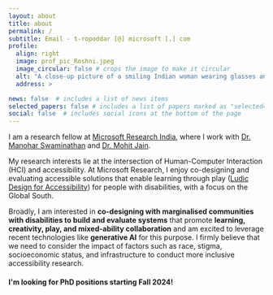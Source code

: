 ```yaml
---
layout: about
title: about
permalink: /
subtitle: Email - t-ropoddar [@] microsoft [.] com
profile:
  align: right
  image: prof_pic_Roshni.jpeg
  image_circular: false # crops the image to make it circular
  alt: "A close-up picture of a smiling Indian woman wearing glasses and a dark brown coat with a fur collar."
  address: >

news: false  # includes a list of news items
selected_papers: false # includes a list of papers marked as "selected={true}"
social: false  # includes social icons at the bottom of the page
---
```

I am a research fellow at [Microsoft Research India](https://www.microsoft.com/en-us/research/lab/microsoft-research-india/), where I work with [Dr. Manohar Swaminathan](https://www.microsoft.com/en-us/research/people/swmanohmicrosoft-com/) and [Dr. Mohit Jain](https://mohitjaindr.github.io/).

My research interests lie at the intersection of Human-Computer Interaction (HCI) and accessibility. 
At Microsoft Research, I enjoy co-designing and evaluating accessible solutions that enable learning through play ([Ludic Design for Accessibility](https://www.ludicdesign.org/)) for people with disabilities, with a focus on the Global South.


Broadly, I am interested in
<b>co-designing with marginalised communities with disabilities to build and evaluate systems</b> that promote <b>learning,
creativity, play, and mixed-ability collaboration</b> and am excited to leverage recent technologies like <b>generative AI</b>
for this purpose. I firmly believe that we need to consider the impact of factors such as race, stigma, socioeconomic
status, and infrastructure to conduct more inclusive accessibility research.

<!-- Broadly, my interest lies in systems that promote <b>learning, creativity, and play</b> and am looking forward to leverage advanced technologies like <b>generative AI</b> for this purpose. I firmly believe that we need to consider the <b>impact of factors such as race, socioeconomic status, stigma, education level, and infrastructure</b> to conduct more inclusive accessibility research.  -->


<h4><b>I'm looking for PhD positions starting Fall 2024!</b></h4>

<!-- During my PhD, I am excited to collaborate and co-design with diverse communities with disabilities to build and evaluate systems that acknowledge and incorporate the complexities of identity and environment.  -->



<!-- Current projects:
1. **SignIt!** - a sign language quiz app co-designed with the DHH community.
2. **SEEDS** - an educational experience delivery system for children with vision impairments.
3. **Jod** - a video conferencing tool to facilitate communication within mixed hearing ability groups. -->



<!-- Currently, my projects involve an Android app called SignIt! It is a sign language-based quiz platform, similar to Kahoot, co-designed with the DHH community. We conducted a mixed-method study with 20 DHH participants to understand the usability, gameplay behavior, social interaction, and learning aspects of the app.

Additionally, I have been working on a project called SEEDS to deliver diverse learning experiences, including quizzes, games, and interactive stories, to children with vision impairments. The goal is to enable them to independently enjoy these experiences either over a feature phone using an Interactive Voice Response (IVR) system or in a classroom. -->



<!-- Write your biography here. Tell the world about yourself. Link to your favorite [subreddit](http://reddit.com). You can put a picture in, too. The code is already in, just name your picture `prof_pic.jpg` and put it in the `img/` folder.

Put your address / P.O. box / other info right below your picture. You can also disable any these elements by editing `profile` property of the YAML header of your `_pages/about.md`. Edit `_bibliography/papers.bib` and Jekyll will render your [publications page](/al-folio/publications/) automatically.

Link to your social media connections, too. This theme is set up to use [Font Awesome icons](http://fortawesome.github.io/Font-Awesome/) and [Academicons](https://jpswalsh.github.io/academicons/), like the ones below. Add your Facebook, Twitter, LinkedIn, Google Scholar, or just disable all of them. -->
